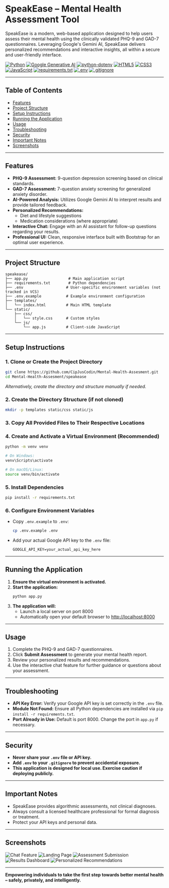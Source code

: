 # SpeakEase – Mental Health Assessment Tool

SpeakEase is a modern, web-based application designed to help users assess their mental health using the clinically validated PHQ-9 and GAD-7 questionnaires. Leveraging Google's Gemini AI, SpeakEase delivers personalized recommendations and interactive insights, all within a secure and user-friendly interface.

[![Python](https://img.shields.io/badge/Python-3.8%2B-blue?logo=python&logoColor=white)](https://www.python.org/)
[![Google Generative AI](https://img.shields.io/badge/Google%20Generative%20AI-Enabled-yellow?logo=google&logoColor=white)](https://ai.google/discover/generativeai/)
[![python-dotenv](https://img.shields.io/badge/dotenv-.env-green?logo=python&logoColor=white)](https://github.com/theskumar/python-dotenv)
[![HTML5](https://img.shields.io/badge/HTML5-Frontend-orange?logo=html5&logoColor=white)](https://developer.mozilla.org/docs/Web/HTML)
[![CSS3](https://img.shields.io/badge/CSS3-Styling-blue?logo=css3&logoColor=white)](https://developer.mozilla.org/docs/Web/CSS)
[![JavaScript](https://img.shields.io/badge/JavaScript-ES6%2B-yellow?logo=javascript&logoColor=white)](https://developer.mozilla.org/docs/Web/JavaScript)
[![requirements.txt](https://img.shields.io/badge/Requirements-Txt-important?logo=python&logoColor=white)](requirements.txt)
[![.env](https://img.shields.io/badge/.env-Config-critical?logo=python&logoColor=white)](.env.example)
[![.gitignore](https://img.shields.io/badge/.gitignore-Git-orange?logo=git&logoColor=white)](https://git-scm.com/docs/gitignore)

---

## Table of Contents

- [Features](#features)
- [Project Structure](#project-structure)
- [Setup Instructions](#setup-instructions)
- [Running the Application](#running-the-application)
- [Usage](#usage)
- [Troubleshooting](#troubleshooting)
- [Security](#security)
- [Important Notes](#important-notes)
- [Screenshots](#screenshots)

---

## Features

- **PHQ-9 Assessment:** 9-question depression screening based on clinical standards.
- **GAD-7 Assessment:** 7-question anxiety screening for generalized anxiety disorder.
- **AI-Powered Analysis:** Utilizes Google Gemini AI to interpret results and provide tailored feedback.
- **Personalized Recommendations:** 
  - Diet and lifestyle suggestions
  - Medication considerations (where appropriate)
- **Interactive Chat:** Engage with an AI assistant for follow-up questions regarding your results.
- **Professional UI:** Clean, responsive interface built with Bootstrap for an optimal user experience.

---

## Project Structure

```
speakease/
├── app.py                  # Main application script
├── requirements.txt        # Python dependencies
├── .env                   # User-specific environment variables (not tracked in VCS)
├── .env.example           # Example environment configuration
├── templates/
│   └── index.html         # Main HTML template
└── static/
    ├── css/
    │   └── style.css      # Custom styles
    └── js/
        └── app.js         # Client-side JavaScript
```

---

## Setup Instructions

### 1. Clone or Create the Project Directory

```bash
git clone https://github.com/CipJusCodin/Mental-Health-Assesment.git
cd Mental-Health-Assesment/speakease
```
*Alternatively, create the directory and structure manually if needed.*

### 2. Create the Directory Structure (if not cloned)

```bash
mkdir -p templates static/css static/js
```

### 3. Copy All Provided Files to Their Respective Locations

### 4. Create and Activate a Virtual Environment (Recommended)

```bash
python -m venv venv

# On Windows:
venv\Scripts\activate

# On macOS/Linux:
source venv/bin/activate
```

### 5. Install Dependencies

```bash
pip install -r requirements.txt
```

### 6. Configure Environment Variables

- Copy `.env.example` to `.env`:
  ```bash
  cp .env.example .env
  ```
- Add your actual Google API key to the `.env` file:
  ```
  GOOGLE_API_KEY=your_actual_api_key_here
  ```

---

## Running the Application

1. **Ensure the virtual environment is activated.**
2. **Start the application:**
   ```bash
   python app.py
   ```
3. **The application will:**
   - Launch a local server on port 8000
   - Automatically open your default browser to [http://localhost:8000](http://localhost:8000)

---

## Usage

1. Complete the PHQ-9 and GAD-7 questionnaires.
2. Click **Submit Assessment** to generate your mental health report.
3. Review your personalized results and recommendations.
4. Use the interactive chat feature for further guidance or questions about your assessment.

---

## Troubleshooting

- **API Key Error:** Verify your Google API key is set correctly in the `.env` file.
- **Module Not Found:** Ensure all Python dependencies are installed via `pip install -r requirements.txt`.
- **Port Already in Use:** Default is port 8000. Change the port in `app.py` if necessary.

---

## Security

- **Never share your `.env` file or API key.**
- **Add `.env` to your `.gitignore` to prevent accidental exposure.**
- **This application is designed for local use. Exercise caution if deploying publicly.**

---

## Important Notes

- SpeakEase provides algorithmic assessments, not clinical diagnoses.
- Always consult a licensed healthcare professional for formal diagnosis or treatment.
- Protect your API keys and personal data.

---

## Screenshots

![Chat Feature](https://github.com/user-attachments/assets/eb4c6afb-35ab-4cfe-8e5c-0bacb9d98b06)
![Landing Page](https://github.com/user-attachments/assets/68168b3e-e650-4083-b4c0-e5d6f71523d1)
![Assessment Submission](https://github.com/user-attachments/assets/d146188f-8e17-48ea-91c4-ce97b897e9fe)
![Results Dashboard](https://github.com/user-attachments/assets/4aecc76c-0e21-4a02-a2a2-e94ef70e701e)
![Personalized Recommendations](https://github.com/user-attachments/assets/70ba1d62-bbb1-4177-9eeb-ced25c336847)


---

**Empowering individuals to take the first step towards better mental health – safely, privately, and intelligently.**
